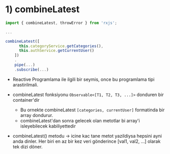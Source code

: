 
# 1) combineLatest

```ts
import { combineLatest, throwError } from 'rxjs';

...

combineLatest([
      this.categoryService.getCategories(),
      this.authService.getCurrentUser() 
    ])
    .
    pipe(...)
    .subscribe(...)
```

- Reactive Programlama ile ilgili bir seymis, once bu programlama tipi arastirilmali.

- combineLatest fonksiyonu `Observable<[T1, T2, T3, ...]>` donduren bir container'dir
    - Bu ornekte combineLatest `[categories, currentUser]` formatinda bir array dondurur.
    - combineLatest'dan sonra gelecek olan metotlar bi array'i isleyebilecek kabiliyettedir

- combineLatest() metodu → icine kac tane metot yazildiysa hepsini ayni anda dinler. Her biri en az bir kez veri gönderince [val1, val2, ...] olarak tek dizi döner.